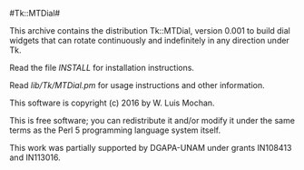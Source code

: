#Tk::MTDial#

This archive contains the distribution Tk::MTDial,
version 0.001
to build dial widgets that can rotate continuously and indefinitely in
any direction under Tk.

Read the file *INSTALL* for installation instructions.

Read *lib/Tk/MTDial.pm* for usage instructions and other information.

This software is copyright (c) 2016 by W. Luis Mochan.

This is free software; you can redistribute it and/or modify it under
the same terms as the Perl 5 programming language system itself.

This work was partially supported by DGAPA-UNAM under grants IN108413
and IN113016.

